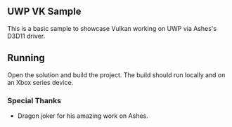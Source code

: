 ## UWP VK Sample

This is a basic sample to showcase Vulkan working on UWP via Ashes's D3D11 driver.  

## Running
Open the solution and build the project.  The build should run locally and on an Xbox series device.

### Special Thanks

- Dragon joker for his amazing work on Ashes.
